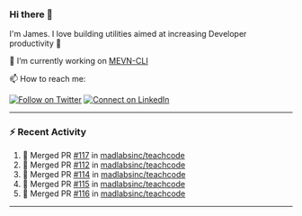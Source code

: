 ### Hi there 👋

I'm James. I love building utilities aimed at increasing Developer productivity :raised_hands: 

🔭 I’m currently working on [MEVN-CLI](https://github.com/madlabsinc/mevn-cli)

📫 How to reach me:

[![Follow on Twitter](https://img.shields.io/badge/--twitter?label=Twitter&logo=Twitter&style=social)](https://twitter.com/james_madhacks) [![Connect on LinkedIn](https://img.shields.io/badge/--linkedin?label=LinkedIn&logo=LinkedIn&style=social)](https://www.linkedin.com/in/jamesgeorge007)

---

### :zap: Recent Activity

<!--START_SECTION:activity-->
1. 🎉 Merged PR [#117](https://github.com/madlabsinc/teachcode/pull/117) in [madlabsinc/teachcode](https://github.com/madlabsinc/teachcode)
2. 🎉 Merged PR [#112](https://github.com/madlabsinc/teachcode/pull/112) in [madlabsinc/teachcode](https://github.com/madlabsinc/teachcode)
3. 🎉 Merged PR [#114](https://github.com/madlabsinc/teachcode/pull/114) in [madlabsinc/teachcode](https://github.com/madlabsinc/teachcode)
4. 🎉 Merged PR [#115](https://github.com/madlabsinc/teachcode/pull/115) in [madlabsinc/teachcode](https://github.com/madlabsinc/teachcode)
5. 🎉 Merged PR [#116](https://github.com/madlabsinc/teachcode/pull/116) in [madlabsinc/teachcode](https://github.com/madlabsinc/teachcode)
<!--END_SECTION:activity-->

---

<!--
**jamesgeorge007/jamesgeorge007** is a ✨ _special_ ✨ repository because its `README.md` (this file) appears on your GitHub profile.

Here are some ideas to get you started:

- 🌱 I’m currently learning ...
- 👯 I’m looking to collaborate on ...
- 🤔 I’m looking for help with ...
- 💬 Ask me about ...
- 😄 Pronouns: ...
- ⚡ Fun fact: ...
-->
